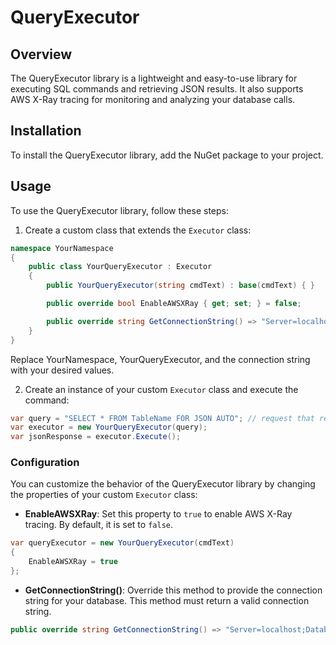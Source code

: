 # QueryExecutor

## Overview
The QueryExecutor library is a lightweight and easy-to-use library for executing SQL commands and retrieving JSON results. It also supports AWS X-Ray tracing for monitoring and analyzing your database calls.

## Installation
To install the QueryExecutor library, add the NuGet package to your project.

## Usage
To use the QueryExecutor library, follow these steps:

1. Create a custom class that extends the `Executor` class:

```C#
namespace YourNamespace
{
    public class YourQueryExecutor : Executor
    {
        public YourQueryExecutor(string cmdText) : base(cmdText) { }

        public override bool EnableAWSXRay { get; set; } = false;

        public override string GetConnectionString() => "Server=localhost;Database=mydatabase;User Id=myusername;Password=mypassword;";
    }
}

```
Replace YourNamespace, YourQueryExecutor, and the connection string with your desired values.


2. Create an instance of your custom `Executor` class and execute the command:

```C#
var query = "SELECT * FROM TableName FOR JSON AUTO"; // request that returns json
var executor = new YourQueryExecutor(query);
var jsonResponse = executor.Execute();
```

### Configuration

You can customize the behavior of the QueryExecutor library by changing the properties of your custom `Executor` class:

- **EnableAWSXRay**: Set this property to `true` to enable AWS X-Ray tracing. By default, it is set to `false`.
```C#
var queryExecutor = new YourQueryExecutor(cmdText)
{
    EnableAWSXRay = true
};
```

- **GetConnectionString()**: Override this method to provide the connection string for your database. This method must return a valid connection string.

```C#
public override string GetConnectionString() => "Server=localhost;Database=mydatabase;User Id=myusername;Password=mypassword;";
```
